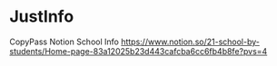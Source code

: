 # JustInfo
CopyPass
Notion School Info
https://www.notion.so/21-school-by-students/Home-page-83a12025b23d443cafcba6cc6fb4b8fe?pvs=4
